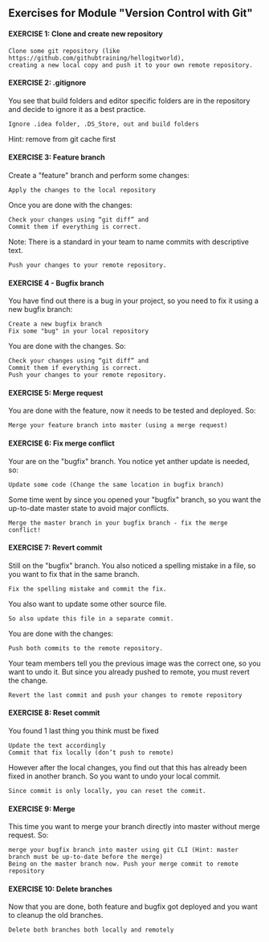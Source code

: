 ## Exercises for Module "Version Control with Git"


#### EXERCISE 1: Clone and create new repository

    Clone some git repository (like https://github.com/githubtraining/hellogitworld), 
    creating a new local copy and push it to your own remote repository.

#### EXERCISE 2: .gitignore

You see that build folders and editor specific folders are in the repository and decide to ignore it as a best practice.

    Ignore .idea folder, .DS_Store, out and build folders

Hint: remove from git cache first

#### EXERCISE 3: Feature branch

Create a "feature" branch and perform some changes:

    Apply the changes to the local repository

Once you are done with the changes:

    Check your changes using “git diff” and
    Commit them if everything is correct.

Note: There is a standard in your team to name commits with descriptive text.

    Push your changes to your remote repository.

#### EXERCISE 4 - Bugfix branch

You have find out there is a bug in your project, so you need to fix it using a new bugfix branch:

    Create a new bugfix branch
    Fix some "bug" in your local repository

You are done with the changes. So:

    Check your changes using “git diff” and
    Commit them if everything is correct.
    Push your changes to your remote repository.

#### EXERCISE 5: Merge request

You are done with the feature, now it needs to be tested and deployed. So:

    Merge your feature branch into master (using a merge request)

#### EXERCISE 6: Fix merge conflict

Your are on the "bugfix" branch. You notice yet anther update is needed, so:

    Update some code (Change the same location in bugfix branch)

Some time went by since you opened your "bugfix" branch, so you want the up-to-date master state to avoid major conflicts.

    Merge the master branch in your bugfix branch - fix the merge conflict!

#### EXERCISE 7: Revert commit

Still on the "bugfix" branch. You also noticed a spelling mistake in a file, so you want to fix that in the same branch.

    Fix the spelling mistake and commit the fix.

You also want to update some other source file.

    So also update this file in a separate commit.

You are done with the changes:

    Push both commits to the remote repository.

Your team members tell you the previous image was the correct one, so you want to undo it. But since you already pushed to remote, you must revert the change.

    Revert the last commit and push your changes to remote repository

#### EXERCISE 8: Reset commit

You found 1 last thing you think must be fixed

    Update the text accordingly
    Commit that fix locally (don’t push to remote)

However after the local changes, you find out that this has already been fixed in another branch. So you want to undo your local commit.

    Since commit is only locally, you can reset the commit.

#### EXERCISE 9: Merge

This time you want to merge your branch directly into master without merge request. So:

    merge your bugfix branch into master using git CLI (Hint: master branch must be up-to-date before the merge)
    Being on the master branch now. Push your merge commit to remote repository

#### EXERCISE 10: Delete branches

Now that you are done, both feature and bugfix got deployed and you want to cleanup the old branches.

    Delete both branches both locally and remotely
